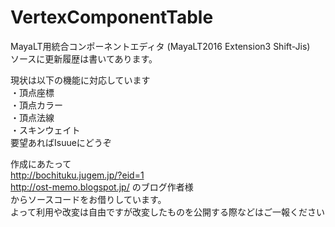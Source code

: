 # VertexComponentTable
MayaLT用統合コンポーネントエディタ
(MayaLT2016 Extension3 Shift-Jis)  
ソースに更新履歴は書いてあります。

現状は以下の機能に対応しています  
・頂点座標  
・頂点カラー  
・頂点法線  
・スキンウェイト  
要望あればIsuueにどうぞ

作成にあたって  
http://bochituku.jugem.jp/?eid=1   
http://ost-memo.blogspot.jp/ のブログ作者様  
からソースコードをお借りしています。  
よって利用や改変は自由ですが改変したものを公開する際などはご一報ください
